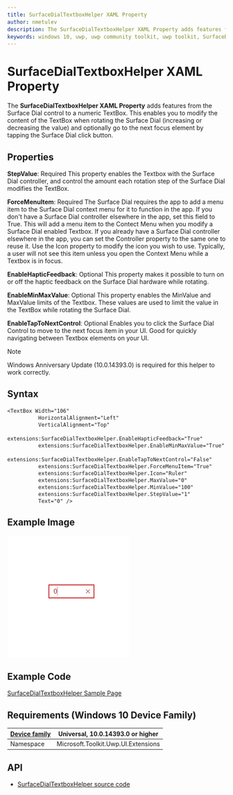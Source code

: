```yaml
---
title: SurfaceDialTextboxHelper XAML Property
author: nmetulev
description: The SurfaceDialTextboxHelper XAML Property adds features from the Surface Dial control to a numeric TextBox.
keywords: windows 10, uwp, uwp community toolkit, uwp toolkit, SurfaceDialTextboxHelper, XAML
---
```


# SurfaceDialTextboxHelper XAML Property

The **SurfaceDialTextboxHelper XAML Property** adds features from the Surface Dial control to a numeric TextBox. This enables you to modify the content of the TextBox when rotating the Surface Dial (increasing or decreasing the value) and optionally go to the next focus element by tapping the Surface Dial click button.

## Properties

**StepValue**: Required
This property enables the Textbox with the Surface Dial controller, and control the amount each rotation step of the Surface Dial modifies the TextBox.

**ForceMenuItem**: Required
The Surface Dial requires the app to add a menu item to the Surface Dial context menu for it to function in the app. If you don't have a Surface Dial controller elsewhere in the app, set this field to True. This will add a menu item to the Contect Menu when you modify a Surface Dial enabled Textbox. If you already have a Surface Dial controller elsewhere in the app, you can set the Controller property to the same one to reuse it. Use the Icon property to modify the icon you wish to use. Typically, a user will not see this item unless you open the Context Menu while a Textbox is in focus.

**EnableHapticFeedback**: Optional
This property makes it possible to turn on or off the haptic feedback on the Surface Dial hardware while rotating.

**EnableMinMaxValue**: Optional
This property enables the MinValue and MaxValue limits of the Textbox. These values are used to limit the value in the TextBox while rotating the Surface Dial.

**EnableTapToNextControl**: Optional
Enables you to click the Surface Dial Control to move to the next focus item in your UI. Good for quickly navigating between Textbox elements on your UI.

> [!NOTE]
Windows Anniversary Update (10.0.14393.0) is required for this helper to work correctly.

## Syntax

```xaml
<TextBox Width="106"
          HorizontalAlignment="Left"
          VerticalAlignment="Top"
          extensions:SurfaceDialTextboxHelper.EnableHapticFeedback="True"
          extensions:SurfaceDialTextboxHelper.EnableMinMaxValue="True"
          extensions:SurfaceDialTextboxHelper.EnableTapToNextControl="False"
          extensions:SurfaceDialTextboxHelper.ForceMenuItem="True"
          extensions:SurfaceDialTextboxHelper.Icon="Ruler"
          extensions:SurfaceDialTextboxHelper.MaxValue="0"
          extensions:SurfaceDialTextboxHelper.MinValue="100"
          extensions:SurfaceDialTextboxHelper.StepValue="1"
          Text="0" />  
```

## Example Image

![SurfaceDialTextboxHelper animation](../resources/images/SurfaceDialTextboxAnim.gif "SurfaceDialTextboxHelper")

## Example Code

[SurfaceDialTextboxHelper Sample Page](https://github.com/Microsoft/UWPCommunityToolkit/tree/master/Microsoft.Toolkit.Uwp.SampleApp/SamplePages/SurfaceDialTextboxHelper)

## Requirements (Windows 10 Device Family)

| [Device family](http://go.microsoft.com/fwlink/p/?LinkID=526370) | Universal, 10.0.14393.0 or higher |
| --- | --- |
| Namespace | Microsoft.Toolkit.Uwp.UI.Extensions |

## API

* [SurfaceDialTextboxHelper source code](https://github.com/Microsoft/UWPCommunityToolkit/tree/master/Microsoft.Toolkit.Uwp.UI/Extensions/SurfaceDialTextboxHelper)
